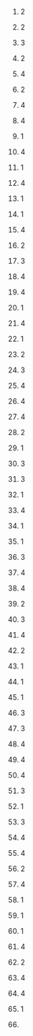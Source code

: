 1. 2
2. 2
3. 3
4. 2
5. 4

6. 2
7. 4
8. 4
9. 1
10. 4

11. 1
12. 4
13. 1
14. 1
15. 4

16. 2
17. 3
18. 4
19. 4
20. 1


21. 4
22. 1
23. 2
24. 3
25. 4


26. 4
27. 4
28. 2
29. 1
30. 3

31. 3
32. 1
33. 4
34. 1
35. 1
36. 3
37. 4
38. 4
39. 2
40. 3
41. 4
42. 2
43. 1
44. 1
45. 1
46. 3
47. 3
48. 4
49. 4
50. 4


51. 3
52. 1
53. 3
54. 4
55. 4


56. 2
57. 4
58. 1
59. 1
60. 1
61. 4
62. 2
63. 4 
64. 4
65. 1
66. 

